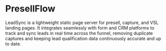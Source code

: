 # PresellFlow
LeadSync is a lightweight static page server for presell, capture, and VSL landing pages. It integrates seamlessly with form and CRM platforms to track and sync leads in real time across the funnel, removing duplicate captures and keeping lead qualification data continuously accurate and up to date.
